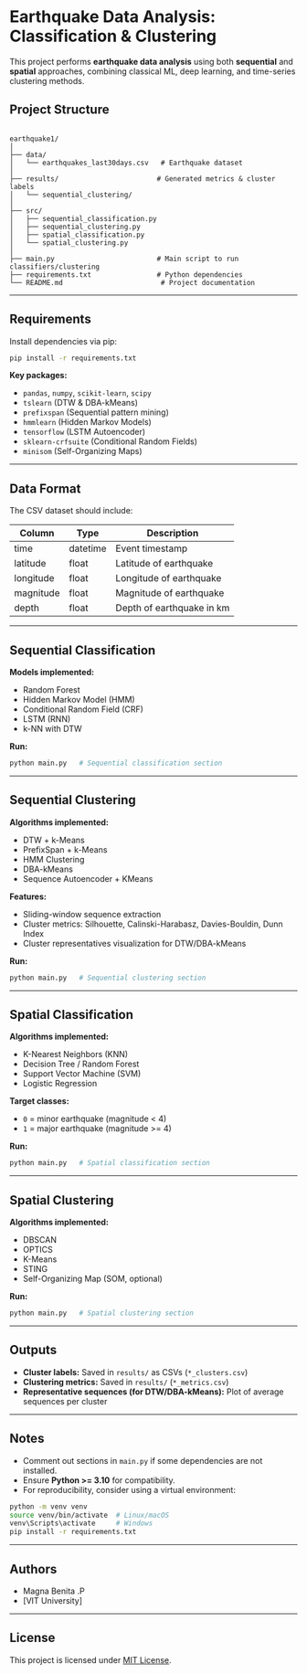 

# Earthquake Data Analysis: Classification & Clustering

This project performs **earthquake data analysis** using both **sequential** and **spatial** approaches, combining classical ML, deep learning, and time-series clustering methods.


## Project Structure

```

earthquake1/
│
├── data/
│   └── earthquakes_last30days.csv   # Earthquake dataset
│
├── results/                        # Generated metrics & cluster labels
│   └── sequential_clustering/
│
├── src/
│   ├── sequential_classification.py
│   ├── sequential_clustering.py
│   ├── spatial_classification.py
│   └── spatial_clustering.py
│
├── main.py                         # Main script to run classifiers/clustering
├── requirements.txt                # Python dependencies
└── README.md                        # Project documentation

````

---

## Requirements

Install dependencies via pip:

```bash
pip install -r requirements.txt
````

**Key packages:**

* `pandas`, `numpy`, `scikit-learn`, `scipy`
* `tslearn` (DTW & DBA-kMeans)
* `prefixspan` (Sequential pattern mining)
* `hmmlearn` (Hidden Markov Models)
* `tensorflow` (LSTM Autoencoder)
* `sklearn-crfsuite` (Conditional Random Fields)
* `minisom` (Self-Organizing Maps)

---

## Data Format

The CSV dataset should include:

| Column    | Type     | Description               |
| --------- | -------- | ------------------------- |
| time      | datetime | Event timestamp           |
| latitude  | float    | Latitude of earthquake    |
| longitude | float    | Longitude of earthquake   |
| magnitude | float    | Magnitude of earthquake   |
| depth     | float    | Depth of earthquake in km |

---

## Sequential Classification

**Models implemented:**

* Random Forest
* Hidden Markov Model (HMM)
* Conditional Random Field (CRF)
* LSTM (RNN)
* k-NN with DTW

**Run:**

```bash
python main.py   # Sequential classification section
```

---

## Sequential Clustering

**Algorithms implemented:**

* DTW + k-Means
* PrefixSpan + k-Means
* HMM Clustering
* DBA-kMeans
* Sequence Autoencoder + KMeans

**Features:**

* Sliding-window sequence extraction
* Cluster metrics: Silhouette, Calinski-Harabasz, Davies-Bouldin, Dunn Index
* Cluster representatives visualization for DTW/DBA-kMeans

**Run:**

```bash
python main.py   # Sequential clustering section
```

---

## Spatial Classification

**Algorithms implemented:**

* K-Nearest Neighbors (KNN)
* Decision Tree / Random Forest
* Support Vector Machine (SVM)
* Logistic Regression

**Target classes:**

* `0` = minor earthquake (magnitude < 4)
* `1` = major earthquake (magnitude >= 4)

**Run:**

```bash
python main.py   # Spatial classification section
```

---

## Spatial Clustering

**Algorithms implemented:**

* DBSCAN
* OPTICS
* K-Means
* STING
* Self-Organizing Map (SOM, optional)

**Run:**

```bash
python main.py   # Spatial clustering section
```

---

## Outputs

* **Cluster labels:** Saved in `results/` as CSVs (`*_clusters.csv`)
* **Clustering metrics:** Saved in `results/` (`*_metrics.csv`)
* **Representative sequences (for DTW/DBA-kMeans):** Plot of average sequences per cluster

---

## Notes

* Comment out sections in `main.py` if some dependencies are not installed.
* Ensure **Python >= 3.10** for compatibility.
* For reproducibility, consider using a virtual environment:

```bash
python -m venv venv
source venv/bin/activate  # Linux/macOS
venv\Scripts\activate     # Windows
pip install -r requirements.txt
```

---

## Authors

* Magna Benita .P
* [VIT University]

---

## License

This project is licensed under [MIT License](LICENSE).

```

